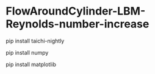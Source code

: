 # FlowAroundCylinder-LBM-Reynolds-number-increase
pip install taichi-nightly

pip install numpy

pip install matplotlib
